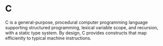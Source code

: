 # C

C is a general-purpose, procedural computer programming language supporting structured programming, lexical variable scope, and recursion, with a static type system. By design, C provides constructs that map efficiently to typical machine instructions.